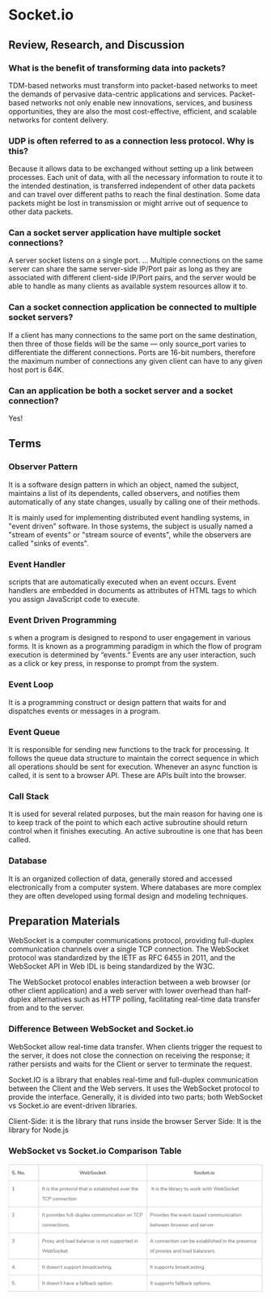 # Socket.io

## Review, Research, and Discussion

### What is the benefit of transforming data into packets?

TDM-based networks must transform into packet-based networks to meet the demands of pervasive data-centric applications and services. Packet-based networks not only enable new innovations, services, and business opportunities, they are also the most cost-effective, efficient, and scalable networks for content delivery. <br>

### UDP is often referred to as a connection less protocol. Why is this?

Because it allows data to be exchanged without setting up a link between processes. Each unit of data, with all the necessary information to route it to the intended destination, is transferred independent of other data packets and can travel over different paths to reach the final destination. Some data packets might be lost in transmission or might arrive out of sequence to other data packets.<br>

### Can a socket server application have multiple socket connections?

A server socket listens on a single port. ... Multiple connections on the same server can share the same server-side IP/Port pair as long as they are associated with different client-side IP/Port pairs, and the server would be able to handle as many clients as available system resources allow it to.<br>

###  Can a socket connection application be connected to multiple socket servers?

If a client has many connections to the same port on the same destination, then three of those fields will be the same — only source_port varies to differentiate the different connections. Ports are 16-bit numbers, therefore the maximum number of connections any given client can have to any given host port is 64K.<br>

### Can an application be both a socket server and a socket connection?

Yes! <br>


## Terms

### Observer Pattern
It is a software design pattern in which an object, named the subject, maintains a list of its dependents, called observers, and notifies them automatically of any state changes, usually by calling one of their methods.<br>

It is mainly used for implementing distributed event handling systems, in "event driven" software. In those systems, the subject is usually named a "stream of events" or "stream source of events", while the observers are called "sinks of events". <br>

### Event Handler
 scripts that are automatically executed when an event occurs. Event handlers are embedded in documents as attributes of HTML tags to which you assign JavaScript code to execute.<br>

### Event Driven Programming
s when a program is designed to respond to user engagement in various forms. It is known as a programming paradigm in which the flow of program execution is determined by “events.” Events are any user interaction, such as a click or key press, in response to prompt from the system.<br>

### Event Loop
It is a programming construct or design pattern that waits for and dispatches events or messages in a program.<br>

### Event Queue
It is responsible for sending new functions to the track for processing. It follows the queue data structure to maintain the correct sequence in which all operations should be sent for execution. Whenever an async function is called, it is sent to a browser API. These are APIs built into the browser.<br>

### Call Stack 
It is used for several related purposes, but the main reason for having one is to keep track of the point to which each active subroutine should return control when it finishes executing. An active subroutine is one that has been called. <br>

### Database
It is an organized collection of data, generally stored and accessed electronically from a computer system. Where databases are more complex they are often developed using formal design and modeling techniques.
<br>

## Preparation Materials

WebSocket is a computer communications protocol, providing full-duplex communication channels over a single TCP connection. The WebSocket protocol was standardized by the IETF as RFC 6455 in 2011, and the WebSocket API in Web IDL is being standardized by the W3C. <br>

The WebSocket protocol enables interaction between a web browser (or other client application) and a web server with lower overhead than half-duplex alternatives such as HTTP polling, facilitating real-time data transfer from and to the server.<br>

### Difference Between WebSocket and Socket.io

WebSocket allow real-time data transfer. When clients trigger the request to the server, it does not close the connection on receiving the response; it rather persists and waits for the Client or server to terminate the request.

Socket.IO is a library that enables real-time and full-duplex communication between the Client and the Web servers. It uses the WebSocket protocol to provide the interface. Generally, it is divided into two parts; both WebSocket vs Socket.io are event-driven libraries.

Client-Side: it is the library that runs inside the browser
Server Side: It is the library for Node.js


### WebSocket vs Socket.io Comparison Table

![img](./img/socket.JPG)


